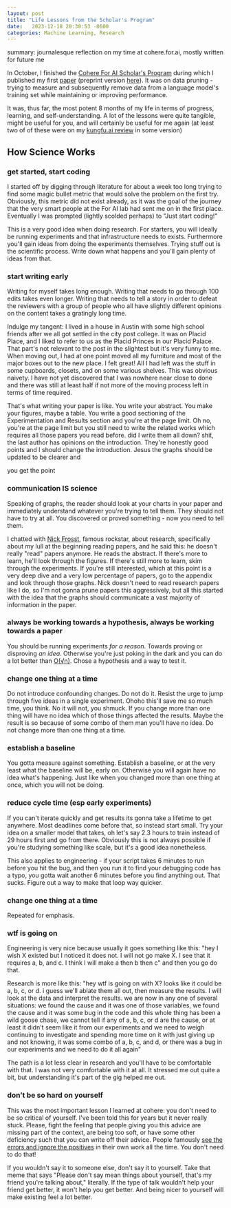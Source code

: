 ```yaml
---
layout: post
title: "Life Lessons from the Scholar's Program"
date:   2023-12-18 20:30:53 -0600
categories: Machine Learning, Research
---
```

summary: journalesque reflection on my time at cohere.for.ai, mostly written for future me

In October, I finished the [Cohere For AI Scholar's Program](https://txt.cohere.com/c4ai-scholars-program/) during which I published my first [paper](https://openreview.net/attachment?id=XUIYn3jo5T&name=pdf) (preprint version [here](https://arxiv.org/abs/2309.04564)). It was on data pruning - trying to measure and subsequently remove data from a language model's training set while maintaining or improving performance. 

It was, thus far, the most potent 8 months of my life in terms of progress, learning, and self-understanding. A lot of the lessons were quite tangible, might be useful for you, and will certainly be useful for me again (at least two of of these were on my [kungfu.ai review](../life_advice_from_kungfu/) in some version)

## How Science Works

### get started, start coding
I started off by digging through literature for about a week too long trying to find some magic bullet metric that would solve the problem on the first try. Obviously, this metric did not exist already, as it was the goal of the journey that the very smart people at the For AI lab had sent me on in the first place. Eventually I was prompted (lightly scolded perhaps) to "Just start coding!"

This is a very good idea when doing research. For starters, you will ideally be running experiments and that infrastructure needs to exists. Furthermore you'll gain ideas from doing the experiments themselves. Trying stuff out is the scientific process. Write down what happens and you'll gain plenty of ideas from that.


### start writing early
Writing for myself takes long enough. Writing that needs to go through 100 edits takes even longer. Writing that needs to tell a story in order to defeat the reviewers with a group of people who all have slightly different opinions on the content takes a gratingly long time.

Indulge my tangent: I lived in a house in Austin with some high school friends after we all got settled in the city post college. It was on Placid Place, and I liked to refer to us as the Placid Princes in our Placid Palace. That part's not relevant to the post in the slightest but it's very funny to me. When moving out, I had at one point moved all my furniture and most of the major boxes out to the new place. I felt great! All I had left was the stuff in some cupboards, closets, and on some various shelves. This was obvious naivety. I have not yet discovered that I was nowhere near close to done and there was still at least half if not more of the moving process left in terms of time required. 

That's what writing your paper is like. You write your abstract. You make your figures, maybe a table. You write a good sectioning of the Experimentation and Results section and you're at the page limit. Oh no, you're at the page limit but you still need to write the related works which requires all those papers you read before. did I write them all down? shit, the last author has opinions on the introduction. They're honestly good points and I should change the introduction. Jesus the graphs should be updated to be clearer and 

you get the point

### communication IS science
Speaking of graphs, the reader should look at your charts in your paper and immediately understand whatever you're trying to tell them. They should not have to try at all. You discovered or proved something - now you need to tell them. 

I chatted with [Nick Frosst](https://www.nickfrosst.com/), famous rockstar, about research, specifically about my lull at the beginning reading papers, and he said this: he doesn't really "read" papers anymore. He reads the abstract. If there's more to learn, he'll look through the figures. If there's still more to learn, skim through the experiments. If you're still interested, which at this point is a very deep dive and a very low percentage of papers, go to the appendix and look through those graphs. Nick doesn't need to read research papers like I do, so I'm not gonna prune papers this aggressively, but all this started with the idea that the graphs should communicate a vast majority of information in the paper.

### always be working towards a hypothesis, always be working towards a paper
You should be running experiments _for a reason_. Towards proving or disproving _an idea_. Otherwise you're just poking in the dark and you can do a lot better than [O(√n)](https://en.wikipedia.org/wiki/Random_walk#:~:text=This%20hints%20that,.). Chose a hypothesis and a way to test it.

<!-- In my paper, we retain the bottom, middle or top subset of our dataset based on the distribution of our pruning metrics. My first experiments had different cuts of the data, but they were just some effectively ideas on how to cut up the data. Top/Mid/Bottom was in pursuit of the idea that top is good, bottom is bad, and furthermore what the results  -->

### change one thing at a time
Do not introduce confounding changes. Do not do it. Resist the urge to jump through five ideas in a single experiment. Ohoho this'll save me so much time, you think. No it will not, you shmuck. If you change more than one thing will have no idea which of those things affected the results. Maybe the result is so because of some combo of them man you'll have no idea. Do not change more than one thing at a time.

### establish a baseline
You gotta measure against something. Establish a baseline, or at the very least what the baseline will be, early on. Otherwise you will again have no idea what's happening. Just like when you changed more than one thing at once, which you will not be doing.

### reduce cycle time (esp early experiments)
If you can't iterate quickly and get results its gonna take a lifetime to get anywhere. Most deadlines come before that, so instead start small. Try your idea on a smaller model that takes, oh let's say 2.3 hours to train instead of 29 hours first and go from there. Obviously this is not always possible if you're studying something like scale, but it's a good idea nonetheless. 

This also applies to engineering - if your script takes 6 minutes to run before you hit the bug, and then you run it to find your debugging code has a typo, you gotta wait another 6 minutes before you find anything out. That sucks. Figure out a way to make that loop way quicker.

### change one thing at a time
Repeated for emphasis.

### wtf is going on
Engineering is very nice because usually it goes something like this:
"hey I wish X existed but I noticed it does not. I will not go make X. I see that it requires a, b, and c. I think I will make a then b then c"
and then you go do that.

Research is more like this:
"hey wtf is going on with X? looks like it could be a, b, c, or d. i guess we'll ablate them all out, then measure the results. I will look at the data and interpret the results. we are now in any one of several situations: we found the cause and it was one of those variables, we found the cause and it was some bug in the code and this whole thing has been a wild goose chase, we cannot tell if any of a, b, c, or d are the cause, or at least it didn't seem like it from our experiments and we need to weigh continuing to investigate and spending more time on it with just giving up and not knowing, it was some combo of a, b, c, and d, or there was a bug in our experiments and we need to do it all again"

The path is a lot less clear in research and you'll have to be comfortable with that. I was not very comfortable with it at all. It stressed me out quite a bit, but understanding it's part of the gig helped me out. 
<!-- 
### remote work is bad 
at least it is for me. Too easy to get distracted, too easy to slip into "I'll do it later" and later is 8:30 pm. Too removed from my coworkers and too huddled in a den. happy if it works for you or parents or 

In some defense of wfh, it gave me three lovely years of days with [Callie](../cat) at the end of her life. I'm very very thankful for that. -->

<!-- ### you do not need to have all the ideas -->

### don’t be so hard on yourself
This was the most important lesson I learned at cohere: you don't need to be so critical of yourself. I've been told this for years but it never really stuck. Please, fight the feeling that people giving you this advice are missing part of the context, are being too soft, or have some other deficiency such that you can write off their advice. People famously [see the errors and ignore the positives](https://arstechnica.com/gaming/2017/01/gabe-newell-confirms-new-ip-coming-from-half-lifeportal-universe/#:~:text=%22The%20issue%20with,was%20less%20directive.%22) in their own work all the time. You don't need to do that!

If you wouldn't say it to someone else, don't say it to yourself. Take that meme that says "Please don't say mean things about yourself, that's my friend you're talking about," literally. If the type of talk wouldn't help your friend get better, it won't help you get better. And being nicer to yourself will make existing feel a lot better.

<!-- -->